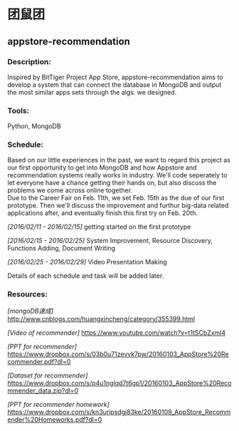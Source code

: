 团鼠团
=================================

appstore-recommendation
----------------------------
### Description:
  Inspired by BitTiger Project App Store, appstore-recommendation aims to develop a system that can connect the database in MongoDB and output the most similar apps sets through the algs. we designed. 

### Tools:
  Python, MongoDB

### Schedule:
  Based on our little experiences in the past, we want to regard this project as our first opportunity to get into MongoDB and how Appstore and recommendation systems really works in industry. 
We'll code seperately to let everyone have a chance getting their hands on, but also discuss the problems we come across online together.  
Due to the Career Fair on Feb. 11th, we set Feb. 15th as the due of our first prototype. Then we'll discuss the improvement and furthur big-data related applications after, and eventually finish this first try on Feb. 20th.

_[2016/02/11 - 2016/02/15]_ getting started on the first prototype

_[2016/02/15 - 2016/02/25]_ System Improvement, Resource Discovery, Functions Adding, Document Writing

_[2016/02/25 - 2016/02/29]_ Video Presentation Making

Details of each schedule and task will be added later.

### Resources:
  _[mongoDB速成]_ http://www.cnblogs.com/huangxincheng/category/355399.html
  
  _[Video of recommender]_ https://www.youtube.com/watch?v=t1tSCbZxml4
  
  _[PPT for recommender]_ https://www.dropbox.com/s/03b0u71zevvk7pw/20160103_AppStore%20Recommender.pdf?dl=0
  
  _[Dataset for recommender]_ https://www.dropbox.com/s/p4u1nglqd7t6gp1/20160103_AppStore%20Recommender_data.zip?dl=0
  
  _[PPT for recommender homework]_ https://www.dropbox.com/s/kn3uripsdgj83ke/20160109_AppStore_Recommender%20Homeworks.pdf?dl=0
  
